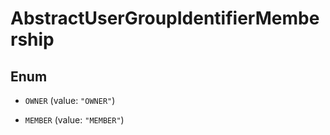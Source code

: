 

# AbstractUserGroupIdentifierMembership

## Enum


* `OWNER` (value: `"OWNER"`)

* `MEMBER` (value: `"MEMBER"`)



